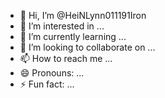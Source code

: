 - 👋 Hi, I’m @HeiNLynn011191Iron
- 👀 I’m interested in ...
- 🌱 I’m currently learning ...
- 💞️ I’m looking to collaborate on ...
- 📫 How to reach me ...
- 😄 Pronouns: ...
- ⚡ Fun fact: ...

<!---
HeiNLynn011191Iron/HeiNLynn011191Iron is a ✨ special ✨ repository because its `README.md` (this file) appears on your GitHub profile.
You can click the Preview link to take a look at your changes.
--->
